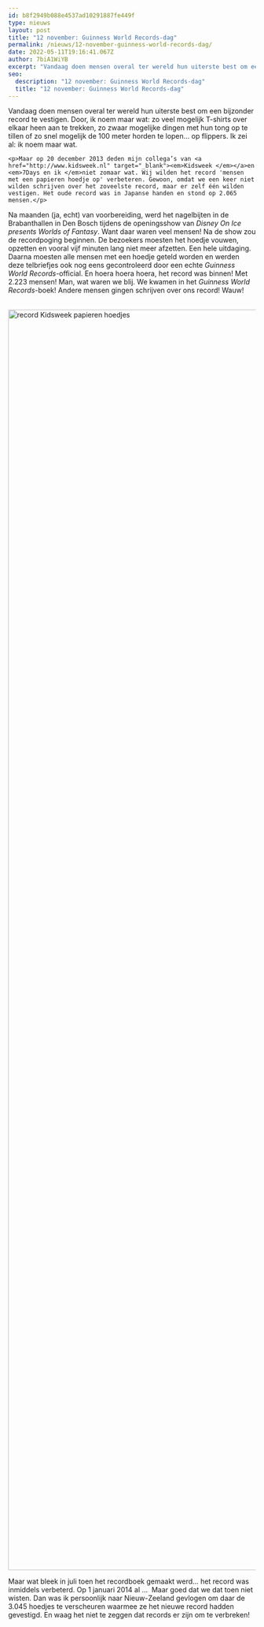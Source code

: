 ```yaml
---
id: b8f2949b088e4537ad10291887fe449f
type: nieuws
layout: post
title: "12 november: Guinness World Records-dag"
permalink: /nieuws/12-november-guinness-world-records-dag/
date: 2022-05-11T19:16:41.067Z
author: 7biA1WiYB
excerpt: "Vandaag doen mensen overal ter wereld hun uiterste best om een bijzonder record te vestigen. Door, ik noem maar wat: zo veel mogelijk T-shirts over elkaar heen aan te trekken, zo zwaar mogelijke dingen met hun tong op te tillen of zo snel mogelijk de 100 meter horden te lopen… op flippers. Ik zei al: ik noem maar wat.  "
seo:
  description: "12 november: Guinness World Records-dag"
  title: "12 november: Guinness World Records-dag"
---
```

Vandaag doen mensen overal ter wereld hun uiterste best om een bijzonder record te vestigen. Door, ik noem maar wat: zo veel mogelijk T-shirts over elkaar heen aan te trekken, zo zwaar mogelijke dingen met hun tong op te tillen of zo snel mogelijk de 100 meter horden te lopen… op flippers. Ik zei al: ik noem maar wat.  

    <p>Maar op 20 december 2013 deden mijn collega’s van <a href="http://www.kidsweek.nl" target="_blank"><em>Kidsweek </em></a>en <em>7Days en ik </em>niet zomaar wat. Wij wilden het record 'mensen met een papieren hoedje op' verbeteren. Gewoon, omdat we een keer niet wilden schrijven over het zoveelste record, maar er zelf één wilden vestigen. Het oude record was in Japanse handen en stond op 2.065 mensen.</p>
<p>Na maanden (ja, echt) van voorbereiding, werd het nagelbijten in de Brabanthallen in Den Bosch tijdens de openingsshow van <em>Disney On Ice presents Worlds of Fantasy</em>. Want daar waren veel mensen! Na de show zou de recordpoging beginnen. De bezoekers moesten het hoedje vouwen, opzetten en vooral vijf minuten lang niet meer afzetten. Een hele uitdaging. Daarna moesten alle mensen met een hoedje geteld worden en werden deze telbriefjes ook nog eens gecontroleerd door een echte <em>Guinness World Records</em>-official. En hoera hoera hoera, het record was binnen! Met 2.223 mensen! Man, wat waren we blij. We kwamen in het <em>Guinness World Records</em>-boek! Andere mensen gingen schrijven over ons record! Wauw!<br><br><div class="media media-element-container media-default"><div id="file-13068" class="file file-image file-image-jpeg">

        
  
  <div class="content">
    <img alt="record Kidsweek papieren hoedjes" title="Foto Shody Careman" height="2560" width="3840" class="media-element file-default" src="https://7dagen.netlify.app/sites/default/files/Recordpoging-16.jpg">  </div>

  
</div>
</div>
<p>Maar wat bleek in juli toen het recordboek gemaakt werd… het record was inmiddels verbeterd. Op 1 januari 2014 al …  Maar goed dat we dat toen niet wisten. Dan was ik persoonlijk naar Nieuw-Zeeland gevlogen om daar de 3.045 hoedjes te verscheuren waarmee ze het nieuwe record hadden gevestigd. En waag het niet te zeggen dat records er zijn om te verbreken!</p>  
